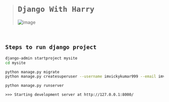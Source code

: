 ># `Django With Harry`
>
>![image](https://github.com/imvickykumar999/DjangoWithHarry/assets/50515418/7b6f84bd-1650-4b11-94d4-23b21c341e0d)

<br>

## `Steps to run django project`

```bash
django-admin startproject mysite
cd mysite

python manage.py migrate
python manage.py createsuperuser --username imvickykumar999 --email imvickykumar999@gmail.com

python manage.py runserver
```

    >>> Starting development server at http://127.0.0.1:8000/
